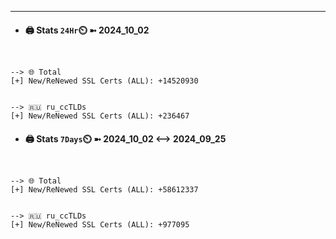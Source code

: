 

---
- #### 🖨️ **Stats** `24Hr`⏲️ ➼ 2024_10_02
```console


--> 🌐 Total
[+] New/ReNewed SSL Certs (ALL): +14520930


--> 🇷🇺 ru_ccTLDs
[+] New/ReNewed SSL Certs (ALL): +236467

```

- #### 🖨️ **Stats** `7Days`⏲️ ➼ 2024_10_02 <--> 2024_09_25
```console


--> 🌐 Total
[+] New/ReNewed SSL Certs (ALL): +58612337


--> 🇷🇺 ru_ccTLDs
[+] New/ReNewed SSL Certs (ALL): +977095

```

